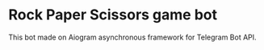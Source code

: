 # Rock Paper Scissors game bot

This bot made on Aiogram asynchronous framework for Telegram Bot API.
